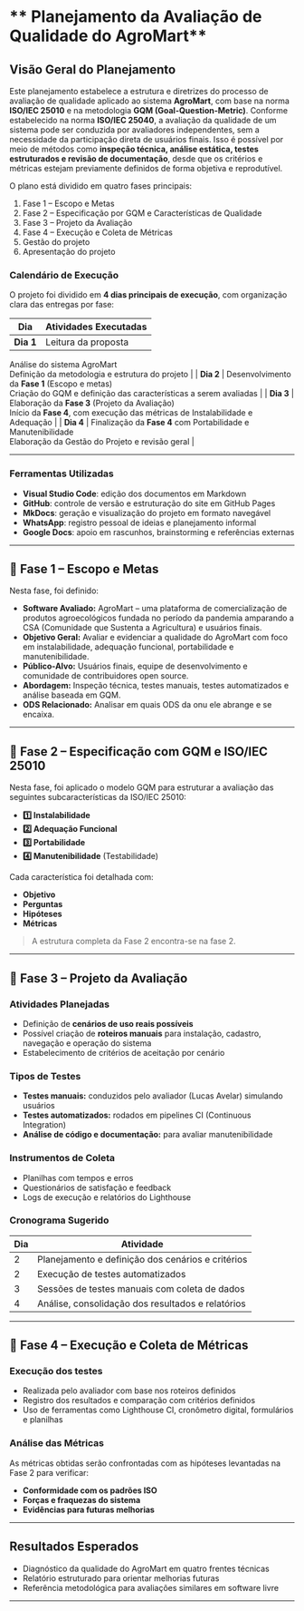 # ** Planejamento da Avaliação de Qualidade do AgroMart**

##  **Visão Geral do Planejamento**

Este planejamento estabelece a estrutura e diretrizes do processo de avaliação de qualidade aplicado ao sistema **AgroMart**, com base na norma **ISO/IEC 25010** e na metodologia **GQM (Goal-Question-Metric)**. Conforme estabelecido na norma **ISO/IEC 25040**, a avaliação da qualidade de um sistema pode ser conduzida por avaliadores independentes, sem a necessidade da participação direta de usuários finais. Isso é possível por meio de métodos como **inspeção técnica, análise estática, testes estruturados e revisão de documentação**, desde que os critérios e métricas estejam previamente definidos de forma objetiva e reprodutível.


O plano está dividido em quatro fases principais:

1. Fase 1 – Escopo e Metas  
2. Fase 2 – Especificação por GQM e Características de Qualidade  
3. Fase 3 – Projeto da Avaliação  
4. Fase 4 – Execução e Coleta de Métricas
5. Gestão do projeto
6. Apresentação do projeto

###  **Calendário de Execução**

O projeto foi dividido em **4 dias principais de execução**, com organização clara das entregas por fase:

| **Dia** | **Atividades Executadas**                                                                 |
|--------|---------------------------------------------------------------------------------------------|
| **Dia 1** | Leitura da proposta  
Análise do sistema AgroMart  
Definição da metodologia e estrutura do projeto |
| **Dia 2** | Desenvolvimento da **Fase 1** (Escopo e metas)  
Criação do GQM e definição das características a serem avaliadas |
| **Dia 3** | Elaboração da **Fase 3** (Projeto da Avaliação)  
Início da **Fase 4**, com execução das métricas de Instalabilidade e Adequação |
| **Dia 4** | Finalização da **Fase 4** com Portabilidade e Manutenibilidade  
Elaboração da Gestão do Projeto e revisão geral |

---

###  **Ferramentas Utilizadas**

- **Visual Studio Code**: edição dos documentos em Markdown
- **GitHub**: controle de versão e estruturação do site em GitHub Pages
- **MkDocs**: geração e visualização do projeto em formato navegável
- **WhatsApp**: registro pessoal de ideias e planejamento informal
- **Google Docs**: apoio em rascunhos, brainstorming e referências externas

---

## 🔹 Fase 1 – Escopo e Metas

Nesta fase, foi definido:

- **Software Avaliado:** AgroMart – uma plataforma de comercialização de produtos agroecológicos fundada no período da pandemia amparando a CSA (Comunidade que Sustenta a Agricultura) e usuários finais.
- **Objetivo Geral:** Avaliar e evidenciar a qualidade do AgroMart com foco em instalabilidade, adequação funcional, portabilidade e manutenibilidade.
- **Público-Alvo:** Usuários finais, equipe de desenvolvimento e comunidade de contribuidores open source.
- **Abordagem:** Inspeção técnica, testes manuais, testes automatizados e análise baseada em GQM.
- **ODS Relacionado:** Analisar em quais ODS da onu ele abrange e se encaixa.

---

## **🔹 Fase 2 – Especificação com GQM e ISO/IEC 25010**

Nesta fase, foi aplicado o modelo GQM para estruturar a avaliação das seguintes subcaracterísticas da ISO/IEC 25010:

- **1️⃣ Instalabilidade**
- **2️⃣ Adequação Funcional**
- **3️⃣ Portabilidade**
- **4️⃣ Manutenibilidade** (Testabilidade)

Cada característica foi detalhada com:

- **Objetivo**
- **Perguntas**
- **Hipóteses**
- **Métricas**

> A estrutura completa da Fase 2 encontra-se na fase 2.

---

## 🔹 **Fase 3 – Projeto da Avaliação**

###  **Atividades Planejadas**

- Definição de **cenários de uso reais possíveis**
- Possível criação de **roteiros manuais** para instalação, cadastro, navegação e operação do sistema
- Estabelecimento de critérios de aceitação por cenário

###  **Tipos de Testes**

- **Testes manuais:** conduzidos pelo avaliador (Lucas Avelar) simulando usuários
- **Testes automatizados:** rodados em pipelines CI (Continuous Integration)
- **Análise de código e documentação:** para avaliar manutenibilidade

###  **Instrumentos de Coleta**

- Planilhas com tempos e erros
- Questionários de satisfação e feedback
- Logs de execução e relatórios do Lighthouse

###  **Cronograma Sugerido**

| Dia | Atividade |
|--------|-----------|
| 2 | Planejamento e definição dos cenários e critérios |
| 2 | Execução de testes automatizados |
| 3 | Sessões de testes manuais com coleta de dados |
| 4 | Análise, consolidação dos resultados e relatórios |

---

## 🔹 **Fase 4 – Execução e Coleta de Métricas**

###  **Execução dos testes**

- Realizada pelo avaliador com base nos roteiros definidos
- Registro dos resultados e comparação com critérios definidos
- Uso de ferramentas como Lighthouse CI, cronômetro digital, formulários e planilhas

###  **Análise das Métricas**

As métricas obtidas serão confrontadas com as hipóteses levantadas na Fase 2 para verificar:

- **Conformidade com os padrões ISO**
- **Forças e fraquezas do sistema**
- **Evidências para futuras melhorias**

---

##  **Resultados Esperados**

- Diagnóstico da qualidade do AgroMart em quatro frentes técnicas
- Relatório estruturado para orientar melhorias futuras
- Referência metodológica para avaliações similares em software livre

---


